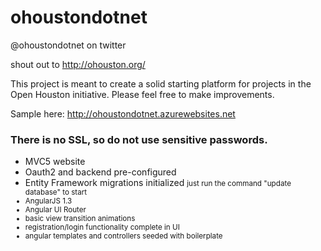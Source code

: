 # ohoustondotnet
  @ohoustondotnet on twitter
  
  shout out to http://ohouston.org/

This project is meant to create a solid starting platform for projects in the Open Houston initiative. Please feel free to make improvements.


Sample here: <a href="http://ohoustondotnet.azurewebsites.net" target="_blank">http://ohoustondotnet.azurewebsites.net</a>
<h3>There is no SSL, so do not use sensitive passwords.</h3>
<ul>
<li>MVC5 website</li>
<li>Oauth2 and backend pre-configured</li>
<li>Entity Framework migrations initialized <small>just run the command "update database" to start</li>
<li>AngularJS 1.3</li>
<li>Angular UI Router</li>
<li>basic view transition animations</li>
<li>registration/login functionality complete in UI</li>
<li>angular templates and controllers seeded with boilerplate</li>
</ul>
